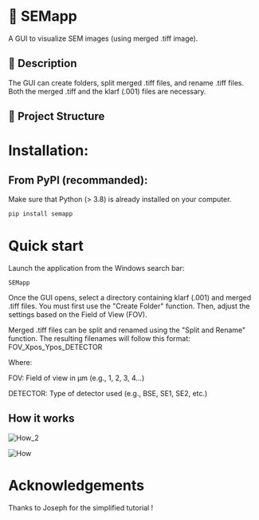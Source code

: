 # 📘 SEMapp

A GUI to visualize SEM images (using merged .tiff image). 

## 🧪 Description

The GUI can create folders, split merged .tiff files, and rename .tiff files.
Both the merged .tiff and the klarf (.001) files are necessary.

## 📂 Project Structure

# Installation:
## From PyPI (recommanded):

Make sure that Python (> 3.8) is already installed on your computer.

```bash
pip install semapp
```

# Quick start

Launch the application from the Windows search bar:

```
SEMapp
```

Once the GUI opens, select a directory containing klarf (.001) and merged .tiff files.
You must first use the "Create Folder" function. Then, adjust the settings based on the Field of View (FOV).

Merged .tiff files can be split and renamed using the "Split and Rename" function.
The resulting filenames will follow this format:
FOV_Xpos_Ypos_DETECTOR

Where:

FOV: Field of view in µm (e.g., 1, 2, 3, 4…)

DETECTOR: Type of detector used (e.g., BSE, SE1, SE2, etc.)

## How it works 

![How_2](https://github.com/user-attachments/assets/e98e61be-62cd-48f7-b51b-6d5e3e56de17)

![How](https://github.com/user-attachments/assets/c1d3bc8b-aebb-4d0c-869d-770910bd123a)


# Acknowledgements

Thanks to Joseph for the simplified tutorial !
